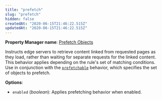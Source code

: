 ```yaml
---
title: "prefetch"
slug: "prefetch"
hidden: false
createdAt: "2020-06-15T21:46:22.515Z"
updatedAt: "2020-06-15T21:46:22.515Z"
---
```

__Property Manager name__: [Prefetch Objects](https://control.akamai.com/wh/CUSTOMER/AKAMAI/en-US/WEBHELP/property-manager/property-manager-help/csh_lookup.html?id=PM_0064)

Instructs edge servers to retrieve content linked from requested pages as they load, rather than waiting for separate requests for the linked content. This behavior applies depending on the rule's set of matching conditions. Use in conjunction with the [`prefetchable`](#prefetchable) behavior, which specifies the set of objects to prefetch.

__Options__:

<div class="option" markdown="1" id="prefetch.enabled" >

- `enabled` (_boolean_): Applies prefetching behavior when enabled.

</div>

</div>

<div class="feature" data-feature="prefetchable" markdown="1">
